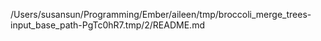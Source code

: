 /Users/susansun/Programming/Ember/aileen/tmp/broccoli_merge_trees-input_base_path-PgTc0hR7.tmp/2/README.md